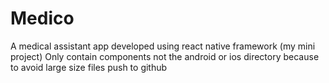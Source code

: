 # Medico
A medical assistant app developed using react native framework (my mini project)
Only contain components not the android or ios directory because to avoid large size files push to github
